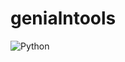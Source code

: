 # genialntools 

![Python](https://img.shields.io/badge/Python-000000?style=for-the-badge&logo=python)